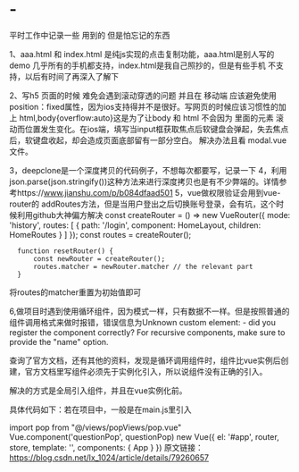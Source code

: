 # -
平时工作中记录一些 用到的 但是怕忘记的东西

1、aaa.html 和 index.html 是纯js实现的点击复制功能，aaa.html是别人写的demo 几乎所有的手机都支持，index.html是我自己照抄的，但是有些手机 不支持，以后有时间了再深入了解下

2、写h5 页面的时候 难免会遇到滚动穿透的问题 并且在 移动端 应该避免使用 position：fixed属性，因为ios支持得并不是很好。写网页的时候应该习惯性的加上 html,body{overflow:auto}这是为了让body 和 html 不会因为 里面的元素 滚动而位置发生变化。在ios端，填写当input框获取焦点后软键盘会弹起，失去焦点后，软键盘收起，却会造成页面底部留有一部分空白。 解决办法且看 modal.vue文件。

3，deepclone是一个深度拷贝的代码例子，不想每次都要写，记录一下
4，利用json.parse(json.stringify())这种方法来进行深度拷贝也是有不少弊端的。详情参考https://www.jianshu.com/p/b084dfaad501
5，vue做权限验证会用到vue-router的  addRoutes方法，但是当用户登出之后切换账号登录，会有坑，这个时候利用github大神偏方解决
      const createRouter = () => new VueRouter({
          mode: 'history',
          routes: [
              {
                  path: '/login',
                  component: HomeLayout,
                  children: HomeRoutes
              }
          ]
      });
      const routes = createRouter();

      function resetRouter() {
          const newRouter = createRouter();
          routes.matcher = newRouter.matcher // the relevant part
      }
将routes的matcher重置为初始值即可

6,做项目时遇到使用循环组件，因为模式一样，只有数据不一样。但是按照普通的组件调用格式来做时报错，错误信息为Unknown custom element: <pop> - did you register the component correctly? For recursive components, make sure to provide the "name" option.

查询了官方文档，还有其他的资料，发现是循环调用组件时，组件比vue实例后创建，官方文档里写组件必须先于实例化引入，所以说组件没有正确的引入。

解决的方式是全局引入组件，并且在vue实例化前。

具体代码如下：若在项目中，一般是在main.js里引入

import pop from "@/views/popViews/pop.vue"
Vue.component('questionPop', questionPop)
new Vue({
  el: '#app',
  router,
  store,
  template: '<App/>',
  components: { App }
})
原文链接：https://blog.csdn.net/lx_1024/article/details/79260657
